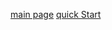 [main page](https://learnroadrunner.com/)
[quick Start](https://acme-robotics.gitbook.io/road-runner/quickstart/introduction)

